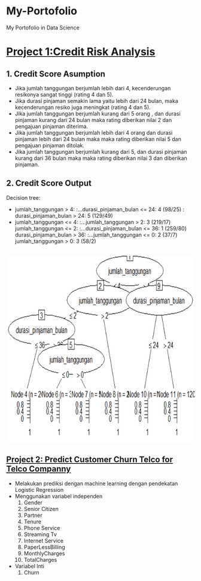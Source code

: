 # My-Portofolio
My Portofolio in Data Science

# [Project 1:Credit Risk Analysis](https://github.com/bimaary31/data_credit_rating.git)

## 1. Credit Score Asumption
- Jika jumlah tanggungan berjumlah lebih dari 4, kecenderungan resikonya sangat tinggi (rating 4 dan 5).
- Jika durasi pinjaman semakin lama yaitu lebih dari 24 bulan, maka kecenderungan resiko juga meningkat (rating 4 dan 5).
- Jika jumlah tanggungan berjumlah kurang dari 5 orang , dan durasi pinjaman kurang dari 24 bulan maka rating diberikan nilai 2 dan pengajuan pinjaman diterima. 
- Jika jumlah tanggungan berjumlah lebih dari 4 orang dan durasi pinjaman lebih dari 24 bulan maka maka rating diberikan nilai 5 dan pengajuan pinjaman ditolak.
- Jika jumlah tanggungan berjumlah kurang dari 5, dan durasi pinjaman kurang dari 36 bulan maka maka rating diberikan nilai 3 dan diberikan pinjaman.

## 2. Credit Score Output
Decision tree:
- jumlah_tanggungan > 4:
    :...durasi_pinjaman_bulan <= 24: 4 (98/25)
    :   durasi_pinjaman_bulan > 24: 5 (129/49)
- jumlah_tanggungan <= 4:
    :...jumlah_tanggungan > 2: 3 (219/17)
        jumlah_tanggungan <= 2:
        :...durasi_pinjaman_bulan <= 36: 1 (259/80)
            durasi_pinjaman_bulan > 36:
            :...jumlah_tanggungan <= 0: 2 (37/7)
                jumlah_tanggungan > 0: 3 (58/2)
           
<br> 
<img height ="500" src="https://github.com/bimaary31/data_credit_rating/blob/main/Rplot.png"/>
<br>

## [Project 2: Predict Customer Churn Telco for Telco Companny](https://github.com/bimaary31/customer_churn.git)
- Melakukan prediksi dengan machine learning dengan pendekatan Logistic Regression 
- Menggunakan variabel independen 
    1. Gender
    2. Senior Citizen
    3. Partner
    4. Tenure
    5. Phone Service
    6. Streaming Tv
    7. Internet Service
    8. PaperLessBilling
    9. MonthlyCharges
    10. TotalCharges
- Variabel Inti
    1. Churn
